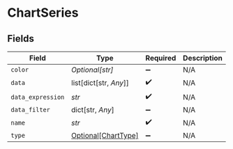 # ChartSeries


## Fields

| Field                                                   | Type                                                    | Required                                                | Description                                             |
| ------------------------------------------------------- | ------------------------------------------------------- | ------------------------------------------------------- | ------------------------------------------------------- |
| `color`                                                 | *Optional[str]*                                         | :heavy_minus_sign:                                      | N/A                                                     |
| `data`                                                  | list[dict[str, *Any*]]                                  | :heavy_check_mark:                                      | N/A                                                     |
| `data_expression`                                       | *str*                                                   | :heavy_check_mark:                                      | N/A                                                     |
| `data_filter`                                           | dict[str, *Any*]                                        | :heavy_minus_sign:                                      | N/A                                                     |
| `name`                                                  | *str*                                                   | :heavy_check_mark:                                      | N/A                                                     |
| `type`                                                  | [Optional[ChartType]](../../models/shared/charttype.md) | :heavy_minus_sign:                                      | N/A                                                     |